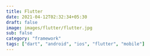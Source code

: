 ```yaml
---
title: Flutter
date: 2021-04-12T02:32:34+05:30
draft: false
image: images/flutter/flutter.jpg
sub: false
category: "framework"
tags: ["dart", "android", "ios", "flutter", "mobile"]
---
```

